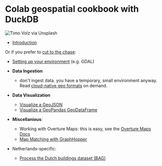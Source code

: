 # Colab geospatial cookbook with DuckDB

![Timo Volz via Unsplash](https://images.unsplash.com/photo-1597760078652-6359f83febaf)

- [Introduction](./Introduction.md)

Or if you prefer to [cut to the chase](https://www.youtube.com/watch?v=gZbwbxMKb_c&t=51s):

- [Setting up your environment](./Environment.md) (e.g. GDAL)
- **Data Ingestion**
    - don't ingest data. you have a temporary, small environment anyway. Read [cloud-native geo formats](https://github.com/cloudnativegeo/cloud-optimized-geospatial-formats-guide) on demand.
- **Data Visualization**
   - [Visualize a GeoJSON](notebooks/viz_geojson.ipynb)
   - [Visualize a GeoPandas GeoDataFrame](notebooks/viz_gpd.ipynb)
- **Miscellanious**:
    - Working with Overture Maps: this is easy, see the [Overture Maps Docs](https://docs.overturemaps.org/getting-data/duckdb/)
    - [Map Matching with GraphHopper](notebooks/graphhopper.ipynb)

- Netherlands-specific:
   - [Process the Dutch buildings dataset (BAG)](notebooks/bag.ipynb)
